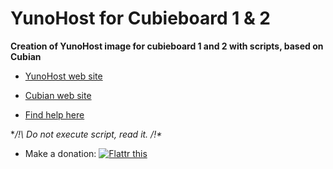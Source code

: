 YunoHost for Cubieboard 1 & 2
==========

**Creation of YunoHost image for cubieboard 1 and 2 with scripts, based on Cubian**

* [YunoHost web site](https://yunohost.org/)

* [Cubian web site](http://cubian.org/)

* [Find help here](https://yunohost.org/#/install_on_cubieboard)

**/!\ Do not execute script, read it. /!\**

* Make a donation: <a href="https://flattr.com/submit/auto?user_id=M5oul&url=https%3A%2F%2Fgithub.com%2FM5oul%2FYunocubian" target="_blank"><img src="//api.flattr.com/button/flattr-badge-large.png" alt="Flattr this" title="Flattr this" border="0"></a>
